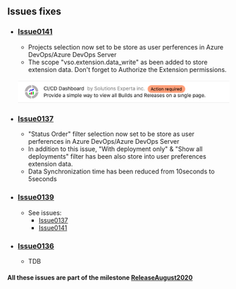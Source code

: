 ## Issues fixes

- ### [Issue0141](https://github.com/expertasolutions/VstsDashboard/issues/141)
  - Projects selection now set to be store as user perferences in Azure DevOps/Azure DevOps Server
  - The scope "vso.extension.data_write" as been added to store extension data. Don't forget to Authorize the Extension permissions.

  ![Issue0141-01](_ReleaseNotes/ReleaseAugust2020/Issue0141/Issue0141-01.png)

- ### [Issue0137](https://github.com/expertasolutions/VstsDashboard/issues/137)
  - "Status Order" filter selection now set to be store as user perferences in Azure DevOps/Azure DevOps Server
  - In addition to this issue, "With deployment only" & "Show all deployments" filter has been also store into user preferences extension data.
  - Data Synchronization time has been reduced from 10seconds to 5seconds

- ### [Issue0139](https://github.com/expertasolutions/VstsDashboard/issues/139)
  - See issues:
    - [Issue0137](https://github.com/expertasolutions/VstsDashboard/issues/137)
    - [Issue0141](https://github.com/expertasolutions/VstsDashboard/issues/141)

- ### [Issue0136](https://github.com/expertasolutions/VstsDashboard/issues/136)
  - TDB

#### All these issues are part of the milestone [ReleaseAugust2020](https://github.com/expertasolutions/VstsDashboard/milestone/5)
